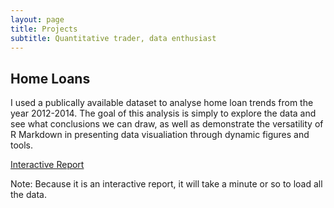 ```yaml
---
layout: page
title: Projects
subtitle: Quantitative trader, data enthusiast
---
```


## Home Loans 

I used a publically available dataset to analyse home loan trends from the year 2012-2014. The goal of this analysis is simply to explore the data and see what conclusions we can draw, as well as demonstrate the versatility of R Markdown in presenting data visualiation through dynamic figures and tools. <p>

[Interactive Report](https://duffwang.shinyapps.io/homeloananalysis/)

<p>Note: Because it is an interactive report, it will take a minute or so to load all the data.
